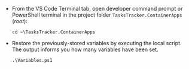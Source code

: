 - From the VS Code Terminal tab, open developer command prompt or PowerShell terminal in the project folder `TasksTracker.ContainerApps` (*root*):

    ```shell
    cd ~\TasksTracker.ContainerApps
    ```

- Restore the previously-stored variables by executing the local script. The output informs you how many variables have been set.

    ```shell
    .\Variables.ps1
    ```
